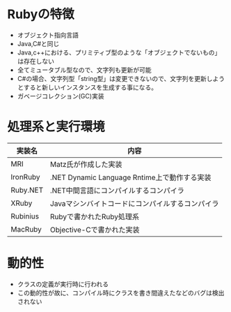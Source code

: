 # Rubyの特徴
- オブジェクト指向言語
 - Java,C#と同じ
- Java,c++における、プリミティブ型のような「オブジェクトでないもの」は存在しない
- 全てミュータブル型なので、文字列も更新が可能
 - C#の場合、文字列型「string型」は変更できないので、文字列を更新しようとすると新しいインスタンスを生成する事になる。
- ガベージコレクション(GC)実装

# 処理系と実行環境
|実装名|内容|
|---|---|
|MRI|Matz氏が作成した実装|
|IronRuby|.NET Dynamic Language Rntime上で動作する実装|
|Ruby.NET|.NET中間言語にコンパイルするコンパイラ|
|XRuby|Javaマシンバイトコードにコンパイルするコンパイラ|
|Rubinius|Rubyで書かれたRuby処理系|
|MacRuby|Objective-Cで書かれた実装|

# 動的性

- クラスの定義が実行時に行われる
 - この動的性が故に、コンパイル時にクラスを書き間違えたなどのバグは検出されない